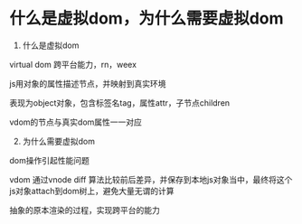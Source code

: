 # 什么是虚拟dom，为什么需要虚拟dom

1. 什么是虚拟dom

virtual dom 跨平台能力，rn，weex

js用对象的属性描述节点，并映射到真实环境

表现为object对象，包含标签名tag，属性attr，子节点children

vdom的节点与真实dom属性一一对应

2. 为什么需要虚拟dom

dom操作引起性能问题

vdom 通过vnode diff 算法比较前后差异，并保存到本地js对象当中，最终将这个js对象attach到dom树上，避免大量无谓的计算

抽象的原本渲染的过程，实现跨平台的能力


